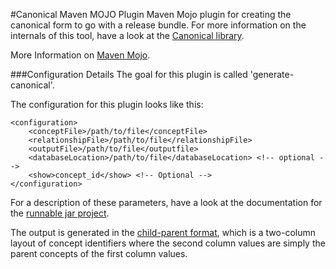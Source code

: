 #Canonical Maven MOJO Plugin
Maven Mojo plugin for creating the canonical form to go with a release bundle. For more information on the internals of this tool, have a look at the [Canonical library](/lib/canonical).

More Information on [Maven Mojo](http://maven.apache.org/developers/mojo-api-specification.html).

###Configuration Details
The goal for this plugin is called 'generate-canonical'.

The configuration for this plugin looks like this:

    <configuration>
        <conceptFile>/path/to/file</conceptFile>
        <relationshipFile>/path/to/file</relationshipFile>
        <outputFile>/path/to/file</outputfile>
        <databaseLocation>/path/to/file</databaseLocation> <!-- optional -->
        <show>concept_id</show> <!-- Optional -->
    </configuration>

For a description of these parameters, have a look at the documentation for the [runnable jar project](/client/canonical-main). 

The output is generated in the [child-parent format](/lib/importexport), which is a two-column layout of concept identifiers where the second column values are simply the parent concepts of the first column values. 
